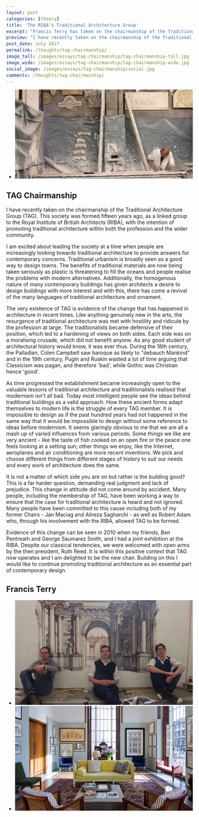 ```yaml
---
layout: post
categories: [theory]
title: 'The RIBA’s Traditional Architecture Group'
excerpt: "Francis Terry has taken on the chairmanship of the Traditional Architecture Group (TAG), and shares his thoughts on the society"
preview: "I have recently taken on the chairmanship of the Traditional Architecture Group (TAG). This society was formed fifteen years ago, as a linked group to the Royal Institute of British Architects (RIBA)..."
post_date: July 2017
permalink: /thoughts/tag-chairmanship/
image_tall: /images/essays/tag-chairmanship/tag-chairmanship-tall.jpg
image_wide: /images/essays/tag-chairmanship/tag-chairmanship-wide.jpg
social_image: /images/essays/tag-chairmanship/social.jpg
comments: /thoughts/tag-chairmanship/
---
```


<ul class="list">
	<li class="full">
		<a class="fancybox" rel="group" href="/images/essays/tag-chairmanship/locker-and-riley.jpg" title="Locker and Riley">
			<img src="/images/essays/tag-chairmanship/thumbs/locker-and-riley.jpg" alt="Locker and Riley" />
		</a>
	</li>
</ul>

<h2>
	TAG Chairmanship
</h2><p>
	I have recently taken on the chairmanship of the Traditional Architecture Group (TAG). This society was formed fifteen years ago, as a linked group to the Royal Institute of British Architects (RIBA), with the intention of promoting traditional architecture within both the profession and the wider community. 
</p><p>
	I am excited about leading the society at a time when people are increasingly looking towards traditional architecture to provide answers for contemporary concerns. Traditional urbanism is broadly seen as a good way to design towns.  The benefits of traditional materials are now being taken seriously as plastic is threatening to fill the oceans and people realise the problems with modern alternatives. Additionally, the homogenous nature of many contemporary buildings has given architects a desire to design buildings with more interest and with this, there has come a revival of the many languages of traditional architecture and ornament. 
</p><p>
	The very existence of TAG is evidence of the change that has happened in architecture in recent times. Like anything genuinely new in the arts, the resurgence of traditional architecture was met with hostility and ridicule by the profession at large. The traditionalists became defensive of their position, which led to a hardening of views on both sides. Each side was on a moralising crusade, which did not benefit anyone. As any good student of architectural history would know, it was ever thus. During the 18th century, the Palladian, Colen Campbell saw baroque as likely to "debauch Mankind" and in the 19th century, Pugin and Ruskin wasted a lot of time arguing that Classicism was pagan, and therefore 'bad', while Gothic was Christian hence 'good'.
</p><p>
	As time progressed the establishment became increasingly open to the valuable lessons of traditional architecture and traditionalists realised that modernism isn't all bad. Today most intelligent people see the ideas behind traditional buildings as a valid approach. How these ancient forms adapt themselves to modern life is the struggle of every TAG member. It is impossible to design as if the past hundred years had not happened in the same way that it would be impossible to design without some reference to ideas before modernism. It seems glaringly obvious to me that we are all a mash up of varied influences from various periods. Some things we like are very ancient - like the taste of fish cooked on an open fire or the peace one feels looking at a setting sun; other things we enjoy, like the Internet, aeroplanes and air conditioning are more recent inventions. We pick and choose different things from different stages of history to suit our needs and every work of architecture does the same.
</p><p>
	It is not a matter of which side you are on but rather is the building good?  This is a far harder question, demanding real judgment and lack of prejudice. This change in attitude did not come around by accident.  Many people, including the membership of TAG, have been working a way to ensure that the case for traditional architecture is heard and not ignored. Many people have been committed to this cause including both of my former Chairs - Jan Maciag and Alireza Sagharchi - as well as Robert Adam who, through his involvement with the RIBA, allowed TAG to be formed. 
</p><p>
	Evidence of this change can be seen in 2010 when my friends, Ben Pentreath and George Saumarez Smith, and I had a joint exhibition at the RIBA. Despite our classical tendencies, we were welcomed with open arms by the then president, Ruth Reed. It is within this positive context that TAG now operates and I am delighted to be the new chair. Building on this I would like to continue promoting traditional architecture as an essential part of contemporary design.
</p>

<h2>
	Francis Terry
</h2>

<ul class="list">
	<li class="half">
		<a class="fancybox" rel="group" href="/images/essays/tag-chairmanship/three-classicists-1.jpg" title="Three Classicists">
			<img src="/images/essays/tag-chairmanship/thumbs/three-classicists-1.jpg" alt="Three Classicists" />
		</a>
	</li>
	<li class="half">
		<a class="fancybox" rel="group" href="/images/essays/tag-chairmanship/three-classicists-2.jpg" title="RIBA’s Traditional Architecture Group">
			<img src="/images/essays/tag-chairmanship/three-classicists-2.jpg" alt="RIBA’s Traditional Architecture Group" />
		</a>
	</li>
</ul>